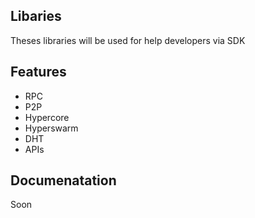 ## Libaries

Theses libraries will be used for help developers via SDK

## Features

- RPC
- P2P
- Hypercore
- Hyperswarm
- DHT
- APIs

## Documenatation

Soon
